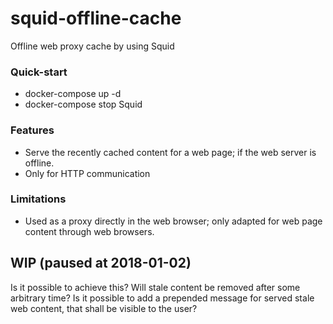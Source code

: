# squid-offline-cache
Offline web proxy cache by using Squid
### Quick-start
- docker-compose up -d
- docker-compose stop Squid
### Features
- Serve the recently cached content for a web page; if the web server is offline.
- Only for HTTP communication
### Limitations
- Used as a proxy directly in the web browser; only adapted for web page content through web browsers.
## WIP (paused at 2018-01-02)
Is it possible to achieve this?
Will stale content be removed after some arbitrary time?
Is it possible to add a prepended message for served stale web content, that shall be visible to the user?